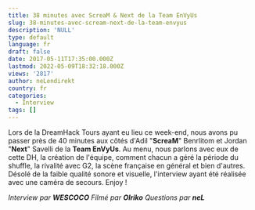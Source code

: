 ```yaml
---
title: 38 minutes avec ScreaM & Next de la Team EnVyUs
slug: 38-minutes-avec-scream-next-de-la-team-envyus
description: 'NULL'
type: default
language: fr
draft: false
date: 2017-05-11T17:35:00.000Z
lastmod: 2022-05-09T18:32:18.000Z
views: '2817'
author: neLendirekt
country: fr
categories:
  - Interview
tags: []
---
```

Lors de la DreamHack Tours ayant eu lieu ce week-end, nous avons pu passer près de 40 minutes aux côtés d'Adil "**ScreaM**" Benrlitom et Jordan "**Next**" Savelli de la **Team EnVyUs**. Au menu, nous parlons avec eux de cette DH, la création de l'équipe, comment chacun a géré la période du shuffle, la rivalité avec G2, la scène française en général et bien d'autres. Désolé de la faible qualité sonore et visuelle, l'interview ayant été réalisée avec une caméra de secours. Enjoy !

_Interview par **WESCOCO**_ 
_Filmé par **Olriko**_ 
_Questions par **neL**_
